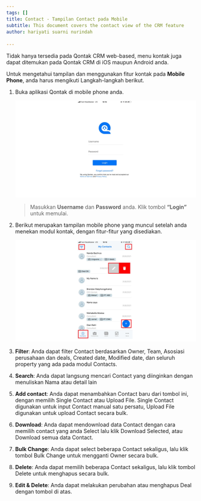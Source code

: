 ```yaml
---
tags: []
title: Contact - Tampilan Contact pada Mobile
subtitle: This document covers the contact view of the CRM feature
author: hariyati suarni nurindah

---
```

Tidak hanya tersedia pada Qontak CRM web-based, menu kontak juga dapat ditemukan pada Qontak CRM di iOS maupun Android anda.

Untuk mengetahui tampilan dan menggunakan fitur kontak pada **Mobile Phone**, anda harus mengikuti Langkah-langkah berikut.

1. Buka aplikasi Qontak di mobile phone anda.

   ![](/uploads/kontakmobile.PNG)

   > Masukkan **Username** dan **Password** anda. Klik tombol **“Login”** untuk memulai.
2. Berikut merupakan tampilan mobile phone yang muncul setelah anda menekan modul kontak, dengan fitur-fitur yang disediakan.

   ![](/uploads/kontakmobile1.PNG)
3. **Filter**: Anda dapat filter Contact berdasarkan Owner, Team, Asosiasi perusahaan dan deals, Created date, Modified date, dan seluruh property yang ada pada modul Contacts.
4. **Search**: Anda dapat langsung mencari Contact yang diinginkan dengan menuliskan Nama atau detail lain
5. **Add contact**: Anda dapat menambahkan Contact baru dari tombol ini, dengan memilih Single Contact atau Upload File. Single Contact digunakan untuk input Contact manual satu persatu, Upload File digunakan untuk upload Contact secara bulk.
6. **Download**: Anda dapat mendownload data Contact dengan cara memilih contact yang anda Select lalu klik Download Selected, atau Download semua data Contact.
7. **Bulk Change**: Anda dapat select beberapa Contact sekaligus, lalu klik tombol Bulk Change untuk mengganti Owner secara bulk.
8. **Delete**: Anda dapat memilih beberapa Contact sekaligus, lalu klik tombol Delete untuk menghapus secara bulk.
9. **Edit & Delete**: Anda dapat melakukan perubahan atau menghapus Deal dengan tombol di atas.
